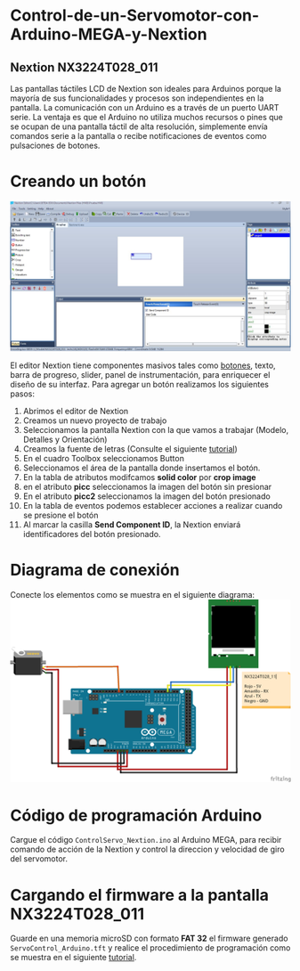 # Control-de-un-Servomotor-con-Arduino-MEGA-y-Nextion

## Nextion NX3224T028_011

Las pantallas táctiles LCD de Nextion son ideales para Arduinos porque la mayoría de sus funcionalidades y procesos son independientes en la pantalla. La comunicación con un Arduino es a través de un puerto UART serie. La ventaja es que el Arduino no utiliza muchos recursos o pines que se ocupan de una pantalla táctil de alta resolución, simplemente envía comandos serie a la pantalla o recibe notificaciones de eventos como pulsaciones de botones.

# Creando un botón

![Adding a button](https://raw.githubusercontent.com/SETISAEDU/Control-de-un-Servomotor-con-Arduino-MEGA-y-Nextion/master/Button_Nextion.jpg)

El editor Nextion tiene componentes masivos tales como [botones](https://www.itead.cc/wiki/Nextion_Editor_Quick_Start_Guide#Button), texto, barra de progreso, slider, panel de instrumentación, para enriquecer el diseño de su interfaz. Para agregar un botón realizamos los siguientes pasos:

1. Abrimos el editor de Nextion
2. Creamos un nuevo proyecto de trabajo
3. Seleccionamos la pantalla Nextion con la que vamos a trabajar (Modelo, Detalles y Orientación)
4. Creamos la fuente de letras (Consulte el siguiente [tutorial](https://www.itead.cc/wiki/Nextion_Editor_Quick_Start_Guide#Tool))
5. En el cuadro Toolbox seleccionamos Button
6. Seleccionamos el área de la pantalla donde insertamos el botón.
7. En la tabla de atributos modifcamos **solid color** por **crop image**
8. en el atributo **picc** seleccionamos la imagen del botón sin presionar 
9. En el atributo **picc2** seleccionamos la imagen del botón presionado
10. En la tabla de eventos podemos establecer acciones a realizar cuando se presione el botón
11. Al marcar la casilla **Send Component ID**, la Nextion enviará identificadores del botón presionado.

# Diagrama de conexión

Conecte los elementos como se muestra en el siguiente diagrama:
![Schematic](https://raw.githubusercontent.com/SETISAEDU/Control-de-un-Servomotor-con-Arduino-MEGA-y-Nextion/master/Nextion_Arduino_Servo_bb.png)

# Código de programación Arduino

Cargue el código `ControlServo_Nextion.ino` al Arduino MEGA, para recibir comando de acción de la Nextion y control la direccion y velocidad de giro del servomotor.

# Cargando el firmware a la pantalla NX3224T028_011

Guarde en una memoria microSD con formato **FAT 32** el firmware generado `ServoControl_Arduino.tft` y realice el procedimiento de programación como se muestra en el siguiente [tutorial](https://www.itead.cc/wiki/Nextion_Editor_Quick_Start_Guide#Flash_Project_firmware_from_SD_card).
